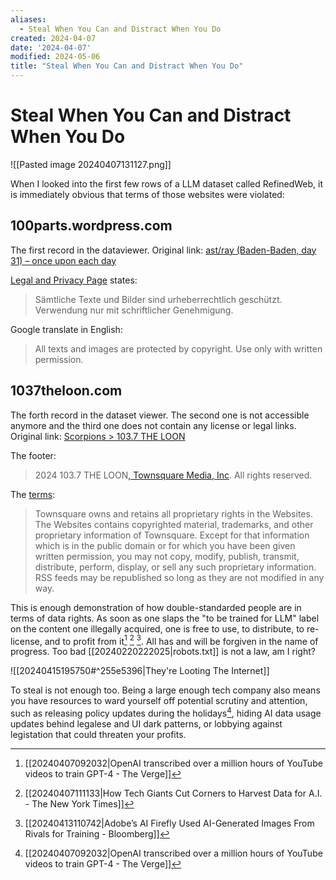 ```yaml
---
aliases:
  - Steal When You Can and Distract When You Do
created: 2024-04-07
date: '2024-04-07'
modified: 2024-05-06
title: "Steal When You Can and Distract When You Do"
---
```


# Steal When You Can and Distract When You Do

![[Pasted image 20240407131127.png]]

When I looked into the first few rows of a LLM dataset called RefinedWeb, it is immediately obvious that terms of those websites were violated:
## 100parts.wordpress.com
The first record in the dataviewer. Original link: [ast/ray (Baden-Baden, day 31) – once upon each day](http://100parts.wordpress.com/2012/08/04/astray-baden-baden-day-31/)

[Legal and Privacy Page](https://100parts.wordpress.com/impressum-privacy-policy/) states:
> Sämtliche Texte und Bilder sind urheberrechtlich geschützt. Verwendung nur mit schriftlicher Genehmigung.

Google translate in English:
> All texts and images are protected by copyright. Use only with written permission.

## 1037theloon.com
The forth record in the dataset viewer. The second one is not accessible anymore and the third one does not contain any license or legal links. Original link: [Scorpions \> 103.7 THE LOON](http://1037theloon.com/tags/scorpions/)

The footer:
> 2024 103.7 THE LOON[, Townsquare Media, Inc](https://www.townsquaremedia.com). All rights reserved.

The [terms](https://1037theloon.com/terms/):
> Townsquare owns and retains all proprietary rights in the Websites. The Websites contains copyrighted material, trademarks, and other proprietary information of Townsquare. Except for that information which is in the public domain or for which you have been given written permission, you may not copy, modify, publish, transmit, distribute, perform, display, or sell any such proprietary information. RSS feeds may be republished so long as they are not modified in any way.

This is enough demonstration of how double-standarded people are in terms of data rights. As soon as one slaps the "to be trained for LLM" label on the content one illegally acquired, one is free to use, to distribute, to re-license, and to profit from it[^1] [^2] [^3]. All has and will be forgiven in the name of progress. Too bad [[20240220222025|robots.txt]] is not a law, am I right?

![[20240415195750#^255e5396|They're Looting The Internet]]

To steal is not enough too. Being a large enough tech company also means you have resources to ward yourself off potential scrutiny and attention, such as releasing policy updates during the holidays[^1], hiding AI data usage updates behind legalese and UI dark patterns, or lobbying against legistation that could threaten your profits.

[^1]: [[20240407092032|OpenAI transcribed over a million hours of YouTube videos to train GPT-4 - The Verge]]
[^2]: [[20240407111133|How Tech Giants Cut Corners to Harvest Data for A.I. - The New York Times]]
[^3]: [[20240413110742|Adobe’s AI Firefly Used AI-Generated Images From Rivals for Training - Bloomberg]]